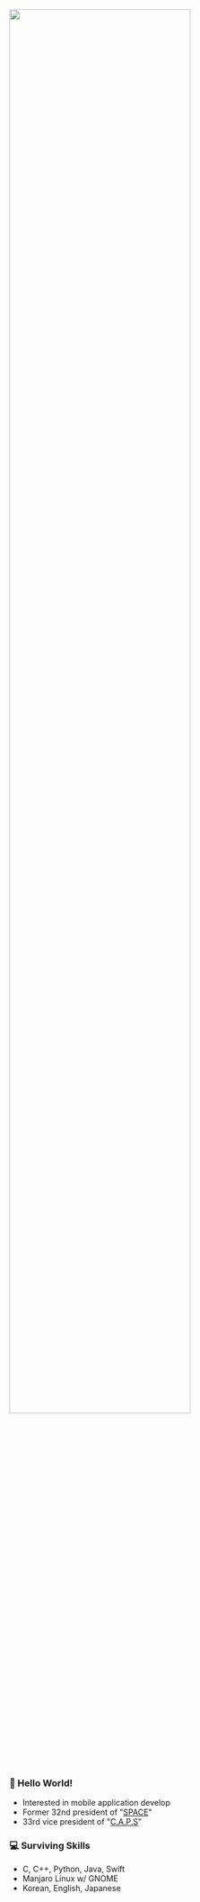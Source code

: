 <img src="https://user-images.githubusercontent.com/13748138/95885113-d940a200-0db7-11eb-913e-a6db4b8412a8.jpg" width="80%">

### 👋 Hello World! 
- Interested in mobile application develop
- Former 32nd president of "[SPACE](https://paichai.space)"
- 33rd vice president of "[C.A.P.S](https://caps.dongguk.edu)"

### 💻 Surviving Skills 
- C, C++, Python, Java, Swift
- Manjaro Linux w/ GNOME
- Korean, English, Japanese
